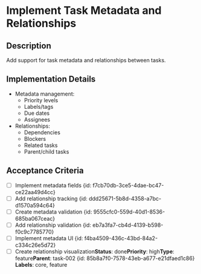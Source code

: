 # Implement Task Metadata and Relationships

## Description
Add support for task metadata and relationships between tasks.

## Implementation Details
- Metadata management:
  - Priority levels
  - Labels/tags
  - Due dates
  - Assignees
- Relationships:
  - Dependencies
  - Blockers
  - Related tasks
  - Parent/child tasks

## Acceptance Criteria
- [ ] Implement metadata fields {id: f7cb70db-3ce5-4dae-bc47-ce22aa49d4cc}
- [ ] Add relationship tracking {id: ddd25671-5b8d-4358-a7bc-d1570a594c64}
- [ ] Create metadata validation {id: 9555cfc0-559d-40d1-8536-685ba067ceac}
- [ ] Add relationship validation {id: eb7a3fa7-cb4d-4139-b598-f0c9c7785770}
- [ ] Implement metadata UI {id: f4ba4509-436c-43bd-84a2-c334c26e5d72}
- [ ] Create relationship visualization**Status**: done**Priority**: high**Type**: feature**Parent**: task-002 {id: 85b8a7f0-7578-43eb-a677-e21dfaed1c86}
**Labels**: core, feature 